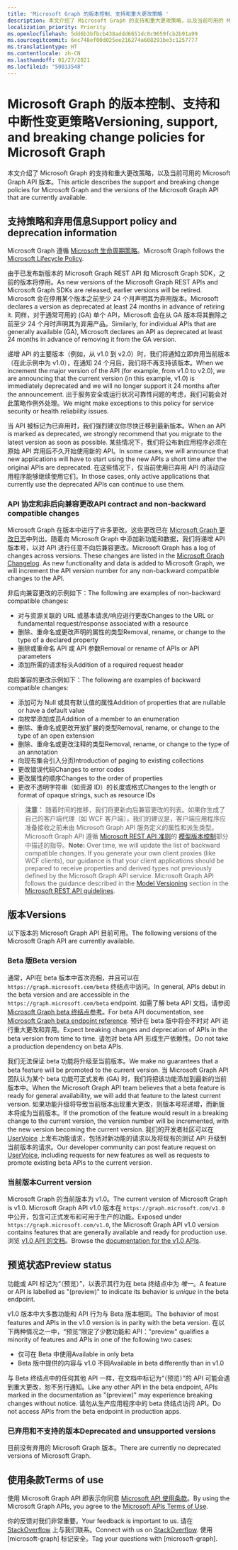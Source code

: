 ```yaml
---
title: 'Microsoft Graph 的版本控制、支持和重大更改策略 '
description: 本文介绍了 Microsoft Graph 的支持和重大更改策略，以及当前可用的 Microsoft Graph API 版本。
localization_priority: Priority
ms.openlocfilehash: 5dd6b3bfbcb438addd6651dc8c9659fcb2b91a99
ms.sourcegitcommit: 6ec748ef00d025ee216274a608291be3c1257777
ms.translationtype: HT
ms.contentlocale: zh-CN
ms.lasthandoff: 01/27/2021
ms.locfileid: "50013548"
---
```

# <a name="versioning-support-and-breaking-change-policies-for-microsoft-graph"></a><span data-ttu-id="8e6f0-103">Microsoft Graph 的版本控制、支持和中断性变更策略</span><span class="sxs-lookup"><span data-stu-id="8e6f0-103">Versioning, support, and breaking change policies for Microsoft Graph</span></span>

<span data-ttu-id="8e6f0-104">本文介绍了 Microsoft Graph 的支持和重大更改策略，以及当前可用的 Microsoft Graph API 版本。</span><span class="sxs-lookup"><span data-stu-id="8e6f0-104">This article describes the support and breaking change policies for Microsoft Graph and the versions of the Microsoft Graph API that are currently available.</span></span>

## <a name="support-policy-and-deprecation-information"></a><span data-ttu-id="8e6f0-105">支持策略和弃用信息</span><span class="sxs-lookup"><span data-stu-id="8e6f0-105">Support policy and deprecation information</span></span>

<span data-ttu-id="8e6f0-106">Microsoft Graph 遵循 [Microsoft 生命周期策略](https://support.microsoft.com/lifecycle)。</span><span class="sxs-lookup"><span data-stu-id="8e6f0-106">Microsoft Graph follows the [Microsoft Lifecycle Policy](https://support.microsoft.com/lifecycle).</span></span>

<span data-ttu-id="8e6f0-107">由于已发布新版本的 Microsoft Graph REST API 和 Microsoft Graph SDK，之前的版本将停用。</span><span class="sxs-lookup"><span data-stu-id="8e6f0-107">As new versions of the Microsoft Graph REST APIs and Microsoft Graph SDKs are released, earlier versions will be retired.</span></span> <span data-ttu-id="8e6f0-108">Microsoft 会在停用某个版本之前至少 24 个月声明其为弃用版本。</span><span class="sxs-lookup"><span data-stu-id="8e6f0-108">Microsoft declares a version as deprecated at least 24 months in advance of retiring it.</span></span> <span data-ttu-id="8e6f0-109">同样，对于通常可用的 (GA) 单个 API，Microsoft 会在从 GA 版本将其删除之前至少 24 个月时声明其为弃用产品。</span><span class="sxs-lookup"><span data-stu-id="8e6f0-109">Similarly, for individual APIs that are generally available (GA), Microsoft declares an API as deprecated at least 24 months in advance of removing it from the GA version.</span></span>

<span data-ttu-id="8e6f0-110">递增 API 的主要版本（例如，从 v1.0 到 v2.0）时，我们将通知立即弃用当前版本（在此示例中为 v1.0），在通知 24 个月后，我们将不再支持该版本。</span><span class="sxs-lookup"><span data-stu-id="8e6f0-110">When we increment the major version of the API (for example, from v1.0 to v2.0), we are announcing that the current version (in this example, v1.0) is immediately deprecated and we will no longer support it 24 months after the announcement.</span></span> <span data-ttu-id="8e6f0-111">出于服务安全或运行状况可靠性问题的考虑，我们可能会对此策略作例外处理。</span><span class="sxs-lookup"><span data-stu-id="8e6f0-111">We might make exceptions to this policy for service security or health reliability issues.</span></span>

<span data-ttu-id="8e6f0-112">当 API 被标记为已弃用时，我们强烈建议你尽快迁移到最新版本。</span><span class="sxs-lookup"><span data-stu-id="8e6f0-112">When an API is marked as deprecated, we strongly recommend that you migrate to the latest version as soon as possible.</span></span> <span data-ttu-id="8e6f0-113">某些情况下，我们将公布新应用程序必须在原始 API 弃用后不久开始使用新的 API。</span><span class="sxs-lookup"><span data-stu-id="8e6f0-113">In some cases, we will announce that new applications will have to start using the new APIs a short time after the original APIs are deprecated.</span></span> <span data-ttu-id="8e6f0-114">在这些情况下，仅当前使用已弃用 API 的活动应用程序能够继续使用它们。</span><span class="sxs-lookup"><span data-stu-id="8e6f0-114">In those cases, only active applications that currently use the deprecated APIs can continue to use them.</span></span>

### <a name="api-contract-and-non-backward-compatible-changes"></a><span data-ttu-id="8e6f0-115">API 协定和非后向兼容更改</span><span class="sxs-lookup"><span data-stu-id="8e6f0-115">API contract and non-backward compatible changes</span></span>

<span data-ttu-id="8e6f0-p104">Microsoft Graph 在版本中进行了许多更改。这些更改已在 [Microsoft Graph 更改日志](changelog.md)中列出。随着向 Microsoft Graph 中添加新功能和数据，我们将递增 API 版本号，以对 API 进行任意不向后兼容更改。</span><span class="sxs-lookup"><span data-stu-id="8e6f0-p104">Microsoft Graph has a log of changes across versions. These changes are listed in the [Microsoft Graph Changelog](changelog.md). As new functionality and data is added to Microsoft Graph, we will increment the API version number for any non-backward compatible changes to the API.</span></span>

<span data-ttu-id="8e6f0-119">非后向兼容更改的示例如下：</span><span class="sxs-lookup"><span data-stu-id="8e6f0-119">The following are examples of non-backward compatible changes:</span></span>

- <span data-ttu-id="8e6f0-120">对与资源关联的 URL 或基本请求/响应进行更改</span><span class="sxs-lookup"><span data-stu-id="8e6f0-120">Changes to the URL or fundamental request/response associated with a resource</span></span>
- <span data-ttu-id="8e6f0-121">删除、重命名或更改声明的属性的类型</span><span class="sxs-lookup"><span data-stu-id="8e6f0-121">Removal, rename, or change to the type of a declared property</span></span>
- <span data-ttu-id="8e6f0-122">删除或重命名 API 或 API 参数</span><span class="sxs-lookup"><span data-stu-id="8e6f0-122">Removal or rename of APIs or API parameters</span></span>
- <span data-ttu-id="8e6f0-123">添加所需的请求标头</span><span class="sxs-lookup"><span data-stu-id="8e6f0-123">Addition of a required request header</span></span>

<span data-ttu-id="8e6f0-124">向后兼容的更改示例如下：</span><span class="sxs-lookup"><span data-stu-id="8e6f0-124">The following are examples of backward compatible changes:</span></span>

- <span data-ttu-id="8e6f0-125">添加可为 Null 或具有默认值的属性</span><span class="sxs-lookup"><span data-stu-id="8e6f0-125">Addition of properties that are nullable or have a default value</span></span>
- <span data-ttu-id="8e6f0-126">向枚举添加成员</span><span class="sxs-lookup"><span data-stu-id="8e6f0-126">Addition of a member to an enumeration</span></span>
- <span data-ttu-id="8e6f0-127">删除、重命名或更改开放扩展的类型</span><span class="sxs-lookup"><span data-stu-id="8e6f0-127">Removal, rename, or change to the type of an open extension</span></span>
- <span data-ttu-id="8e6f0-128">删除、重命名或更改注释的类型</span><span class="sxs-lookup"><span data-stu-id="8e6f0-128">Removal, rename, or change to the type of an annotation</span></span>
- <span data-ttu-id="8e6f0-129">向现有集合引入分页</span><span class="sxs-lookup"><span data-stu-id="8e6f0-129">Introduction of paging to existing collections</span></span>
- <span data-ttu-id="8e6f0-130">更改错误代码</span><span class="sxs-lookup"><span data-stu-id="8e6f0-130">Changes to error codes</span></span>
- <span data-ttu-id="8e6f0-131">更改属性的顺序</span><span class="sxs-lookup"><span data-stu-id="8e6f0-131">Changes to the order of properties</span></span>
- <span data-ttu-id="8e6f0-132">更改不透明字符串（如资源 ID）的长度或格式</span><span class="sxs-lookup"><span data-stu-id="8e6f0-132">Changes to the length or format of opaque strings, such as resource IDs</span></span>

><span data-ttu-id="8e6f0-p105">**注意：** 随着时间的推移，我们将更新向后兼容更改的列表。如果你生成了自己的客户端代理（如 WCF 客户端），我们的建议是，客户端应用程序应准备接收之前未由 Microsoft Graph API 服务定义的属性和派生类型。Microsoft Graph API 遵循 [Microsoft REST API 准则](https://github.com/microsoft/api-guidelines/)的 [模型版本控制](https://github.com/microsoft/api-guidelines/blob/master/Guidelines.md#12-versioning)部分中描述的指导。</span><span class="sxs-lookup"><span data-stu-id="8e6f0-p105">**Note:** Over time, we will update the list of backward compatible changes. If you generate your own client proxies (like WCF clients), our guidance is that your client applications should be prepared to receive properties and derived types not previously defined by the Microsoft Graph API service. Microsoft Graph API follows the guidance described in the [Model Versioning](https://github.com/microsoft/api-guidelines/blob/master/Guidelines.md#12-versioning) section in the [Microsoft REST API guidelines](https://github.com/microsoft/api-guidelines/).</span></span>

## <a name="versions"></a><span data-ttu-id="8e6f0-136">版本</span><span class="sxs-lookup"><span data-stu-id="8e6f0-136">Versions</span></span>

<span data-ttu-id="8e6f0-137">以下版本的 Microsoft Graph API 目前可用。</span><span class="sxs-lookup"><span data-stu-id="8e6f0-137">The following versions of the Microsoft Graph API are currently available.</span></span>

### <a name="beta-version"></a><span data-ttu-id="8e6f0-138">Beta 版</span><span class="sxs-lookup"><span data-stu-id="8e6f0-138">Beta version</span></span>
<span data-ttu-id="8e6f0-139">通常，API在 beta 版本中首次亮相，并且可以在 `https://graph.microsoft.com/beta` 终结点中访问。</span><span class="sxs-lookup"><span data-stu-id="8e6f0-139">In general, APIs debut in the beta version and are accessible in the `https://graph.microsoft.com/beta` endpoint.</span></span> <span data-ttu-id="8e6f0-140">如需了解 beta API 文档，请参阅 [Microsoft Graph beta 终结点参考](/graph/api/overview?view=graph-rest-beta&preserve-view=true)。</span><span class="sxs-lookup"><span data-stu-id="8e6f0-140">For beta API documentation, see [Microsoft Graph beta endpoint reference](/graph/api/overview?view=graph-rest-beta&preserve-view=true).</span></span> <span data-ttu-id="8e6f0-141">预计在 beta 版中将会不时对 API 进行重大更改和弃用。</span><span class="sxs-lookup"><span data-stu-id="8e6f0-141">Expect breaking changes and deprecation of APIs in the beta version from time to time.</span></span> <span data-ttu-id="8e6f0-142">请勿对 beta API 形成生产依赖性。</span><span class="sxs-lookup"><span data-stu-id="8e6f0-142">Do not take a production dependency on beta APIs.</span></span>

<span data-ttu-id="8e6f0-143">我们无法保证 beta 功能将升级至当前版本。</span><span class="sxs-lookup"><span data-stu-id="8e6f0-143">We make no guarantees that a beta feature will be promoted to the current version.</span></span> <span data-ttu-id="8e6f0-144">当 Microsoft Graph API 团队认为某个 beta 功能可正式发布 (GA) 时，我们将把该功能添加到最新的当前版本中。</span><span class="sxs-lookup"><span data-stu-id="8e6f0-144">When the Microsoft Graph API team believes that a beta feature is ready for general availability, we will add that feature to the latest current version.</span></span> <span data-ttu-id="8e6f0-145">如果功能升级将导致当前版本出现重大更改，则版本号将递增，而新版本将成为当前版本。</span><span class="sxs-lookup"><span data-stu-id="8e6f0-145">If the promotion of the feature would result in a breaking change to the current version, the version number will be incremented, with the new version becoming the current version.</span></span>
<span data-ttu-id="8e6f0-146">我们的开发者社区可以在 [UserVoice](https://officespdev.uservoice.com/) 上发布功能请求，包括对新功能的请求以及将现有的测试 API 升级到当前版本的请求。</span><span class="sxs-lookup"><span data-stu-id="8e6f0-146">Our developer community can post feature request on [UserVoice](https://officespdev.uservoice.com/), including requests for new features as well as requests to promote existing beta APIs to the current version.</span></span>

### <a name="current-version"></a><span data-ttu-id="8e6f0-147">当前版本</span><span class="sxs-lookup"><span data-stu-id="8e6f0-147">Current version</span></span>

<span data-ttu-id="8e6f0-148">Microsoft Graph 的当前版本为 v1.0。</span><span class="sxs-lookup"><span data-stu-id="8e6f0-148">The current version of Microsoft Graph is v1.0.</span></span> <span data-ttu-id="8e6f0-149">Microsoft Graph API v1.0 版本在 `https://graph.microsoft.com/v1.0` 中公开，包含可正式发布和可用于生产的功能。</span><span class="sxs-lookup"><span data-stu-id="8e6f0-149">Exposed under `https://graph.microsoft.com/v1.0`, the Microsoft Graph API v1.0 version contains features that are generally available and ready for production use.</span></span> <span data-ttu-id="8e6f0-150">浏览 [v1.0 API 的文档](/graph/api/overview?view=graph-rest-1.0&preserve-view=true)。</span><span class="sxs-lookup"><span data-stu-id="8e6f0-150">Browse the [documentation for the v1.0 APIs](/graph/api/overview?view=graph-rest-1.0&preserve-view=true).</span></span>

## <a name="preview-status"></a><span data-ttu-id="8e6f0-151">预览状态</span><span class="sxs-lookup"><span data-stu-id="8e6f0-151">Preview status</span></span>
<span data-ttu-id="8e6f0-152">功能或 API 标记为“（预览）”，以表示其行为在 beta 终结点中为 _唯一_。</span><span class="sxs-lookup"><span data-stu-id="8e6f0-152">A feature or API is labelled as "(preview)" to indicate its behavior is _unique_ in the beta endpoint.</span></span> 

<span data-ttu-id="8e6f0-153">v1.0 版本中大多数功能和 API 行为与 Beta 版本相同。</span><span class="sxs-lookup"><span data-stu-id="8e6f0-153">The behavior of most features and APIs in the v1.0 version is in parity with the beta version.</span></span> <span data-ttu-id="8e6f0-154">在以下两种情况之一中，“预览”限定了少数功能和 API：</span><span class="sxs-lookup"><span data-stu-id="8e6f0-154">"preview" qualifies a minority of features and APIs in one of the following two cases:</span></span> 
- <span data-ttu-id="8e6f0-155">仅可在 Beta 中使用</span><span class="sxs-lookup"><span data-stu-id="8e6f0-155">Available in only beta</span></span>
- <span data-ttu-id="8e6f0-156">Beta 版中提供的内容与 v1.0 不同</span><span class="sxs-lookup"><span data-stu-id="8e6f0-156">Available in beta differently than in v1.0</span></span>

<span data-ttu-id="8e6f0-157">与 Beta 终结点中的任何其他 API 一样，在文档中标记为“（预览）”的 API 可能会遇到重大更改，恕不另行通知。</span><span class="sxs-lookup"><span data-stu-id="8e6f0-157">Like any other API in the beta endpoint, APIs marked in the documentation as "(preview)" may experience breaking changes without notice.</span></span> <span data-ttu-id="8e6f0-158">请勿从生产应用程序中的 beta 终结点访问 API。</span><span class="sxs-lookup"><span data-stu-id="8e6f0-158">Do not access APIs from the beta endpoint in production apps.</span></span>


### <a name="deprecated-and-unsupported-versions"></a><span data-ttu-id="8e6f0-159">已弃用和不支持的版本</span><span class="sxs-lookup"><span data-stu-id="8e6f0-159">Deprecated and unsupported versions</span></span>

<span data-ttu-id="8e6f0-160">目前没有弃用的 Microsoft Graph 版本。</span><span class="sxs-lookup"><span data-stu-id="8e6f0-160">There are currently no deprecated versions of Microsoft Graph.</span></span>

## <a name="terms-of-use"></a><span data-ttu-id="8e6f0-161">使用条款</span><span class="sxs-lookup"><span data-stu-id="8e6f0-161">Terms of use</span></span>

<span data-ttu-id="8e6f0-162">使用 Microsoft Graph API 即表示你同意 [Microsoft API 使用条款](/legal/microsoft-apis/terms-of-use?context=/graph/context)。</span><span class="sxs-lookup"><span data-stu-id="8e6f0-162">By using the Microsoft Graph APIs, you agree to the [Microsoft APIs Terms of Use](/legal/microsoft-apis/terms-of-use?context=/graph/context).</span></span>

<span data-ttu-id="8e6f0-163">你的反馈对我们非常重要。</span><span class="sxs-lookup"><span data-stu-id="8e6f0-163">Your feedback is important to us.</span></span> <span data-ttu-id="8e6f0-164">请在 [StackOverflow](https://stackoverflow.com/questions/tagged/microsoftgraph?sort=newest) 上与我们联系。</span><span class="sxs-lookup"><span data-stu-id="8e6f0-164">Connect with us on [StackOverflow](https://stackoverflow.com/questions/tagged/microsoftgraph?sort=newest).</span></span> <span data-ttu-id="8e6f0-165">使用 [microsoft-graph] 标记安全。</span><span class="sxs-lookup"><span data-stu-id="8e6f0-165">Tag your questions with [microsoft-graph].</span></span>
